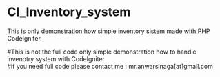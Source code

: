 # CI_Inventory_system
This is only demonstration how simple inventory sistem made with PHP CodeIgniter.<br>

#This is not the full code only simple demonstration how to handle invenotry system with CodeIgniter<br>
#if you need full code please contact me : mr.anwarsinaga[at]gmail.com
